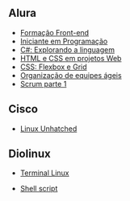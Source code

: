 ## Alura

- [Formação Front-end](https://cursos.alura.com.br/degree/certificate/9f7ce0b0-5455-4b3c-bc15-999a9e2495a8)
- [Iniciante em Programação](https://cursos.alura.com.br/degree/certificate/97dc5b78-76f0-4e68-b922-6dd166fcef43)
- [C#: Explorando a linguagem](https://cursos.alura.com.br/certificate/ddcdd2df-fc5c-453a-abff-560c2b4131bd)
- [HTML e CSS em projetos Web](https://cursos.alura.com.br/degree/certificate/6bd88d76-de90-43b7-9f3d-c7f293ef1736)
- [CSS: Flexbox e Grid](https://cursos.alura.com.br/user/geraldohomero/course/css-dispondo-elementos-flexbox-grid/certificate)
- [Organização de equipes ágeis](https://cursos.alura.com.br/certificate/a8dd8a54-06c2-4256-8993-8da653fe4bbc)
- [Scrum parte 1](https://cursos.alura.com.br/certificate/697d28bd-c291-4aeb-afd5-01f655c7f435)

## Cisco

- [Linux Unhatched](https://github.com/geraldohomero/blog/blob/main/resources/_gen/images/certificados/cisco_certificado_linux.pdf)

## Diolinux
- [Terminal Linux](https://github.com/geraldohomero/blog/blob/main/resources/_gen/images/certificados/diolinux_certificado_terminal.png)

<!-- (https://watch.diolinux.com.br/api/public/certificates/2ed72c07-0ca2-4a81-b75e-c1525995c154/share) -->

- [Shell script](https://github.com/geraldohomero/blog/blob/main/resources/_gen/images/certificados/diolinux_certificado_shellscript.png)

<!-- (https://watch.diolinux.com.br/api/public/certificates/51881de4-7fb1-4615-a4cb-7790e4a9729d/share) -->